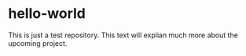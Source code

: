 # hello-world
This is just a test repository.
This text will explian much more about the upcoming project.
